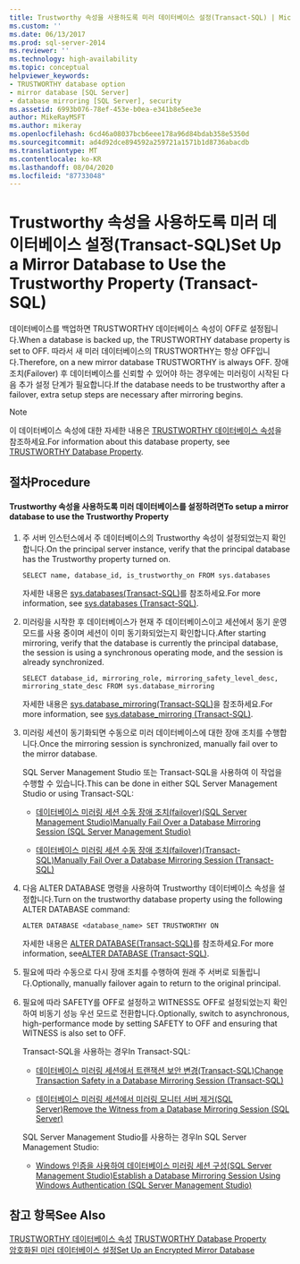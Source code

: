 ```yaml
---
title: Trustworthy 속성을 사용하도록 미러 데이터베이스 설정(Transact-SQL) | Microsoft Docs
ms.custom: ''
ms.date: 06/13/2017
ms.prod: sql-server-2014
ms.reviewer: ''
ms.technology: high-availability
ms.topic: conceptual
helpviewer_keywords:
- TRUSTWORTHY database option
- mirror database [SQL Server]
- database mirroring [SQL Server], security
ms.assetid: 6993b076-78ef-453e-b0ea-e341b8e5ee3e
author: MikeRayMSFT
ms.author: mikeray
ms.openlocfilehash: 6cd46a08037bcb6eee178a96d84bdab358e5350d
ms.sourcegitcommit: ad4d92dce894592a259721a1571b1d8736abacdb
ms.translationtype: MT
ms.contentlocale: ko-KR
ms.lasthandoff: 08/04/2020
ms.locfileid: "87733048"
---
```

# <a name="set-up-a-mirror-database-to-use-the-trustworthy-property-transact-sql"></a><span data-ttu-id="93394-102">Trustworthy 속성을 사용하도록 미러 데이터베이스 설정(Transact-SQL)</span><span class="sxs-lookup"><span data-stu-id="93394-102">Set Up a Mirror Database to Use the Trustworthy Property (Transact-SQL)</span></span>
  <span data-ttu-id="93394-103">데이터베이스를 백업하면 TRUSTWORTHY 데이터베이스 속성이 OFF로 설정됩니다.</span><span class="sxs-lookup"><span data-stu-id="93394-103">When a database is backed up, the TRUSTWORTHY database property is set to OFF.</span></span> <span data-ttu-id="93394-104">따라서 새 미러 데이터베이스의 TRUSTWORTHY는 항상 OFF입니다.</span><span class="sxs-lookup"><span data-stu-id="93394-104">Therefore, on a new mirror database TRUSTWORTHY is always OFF.</span></span> <span data-ttu-id="93394-105">장애 조치(Failover) 후 데이터베이스를 신뢰할 수 있어야 하는 경우에는 미러링이 시작된 다음 추가 설정 단계가 필요합니다.</span><span class="sxs-lookup"><span data-stu-id="93394-105">If the database needs to be trustworthy after a failover, extra setup steps are necessary after mirroring begins.</span></span>  
  
> [!NOTE]  
>  <span data-ttu-id="93394-106">이 데이터베이스 속성에 대한 자세한 내용은 [TRUSTWORTHY 데이터베이스 속성](../../relational-databases/security/trustworthy-database-property.md)을 참조하세요.</span><span class="sxs-lookup"><span data-stu-id="93394-106">For information about this database property, see [TRUSTWORTHY Database Property](../../relational-databases/security/trustworthy-database-property.md).</span></span>  
  
## <a name="procedure"></a><span data-ttu-id="93394-107">절차</span><span class="sxs-lookup"><span data-stu-id="93394-107">Procedure</span></span>  
  
#### <a name="to-setup-a-mirror-database-to-use-the-trustworthy-property"></a><span data-ttu-id="93394-108">Trustworthy 속성을 사용하도록 미러 데이터베이스를 설정하려면</span><span class="sxs-lookup"><span data-stu-id="93394-108">To setup a mirror database to use the Trustworthy Property</span></span>  
  
1.  <span data-ttu-id="93394-109">주 서버 인스턴스에서 주 데이터베이스의 Trustworthy 속성이 설정되었는지 확인합니다.</span><span class="sxs-lookup"><span data-stu-id="93394-109">On the principal server instance, verify that the principal database has the Trustworthy property turned on.</span></span>  
  
    ```  
    SELECT name, database_id, is_trustworthy_on FROM sys.databases   
    ```  
  
     <span data-ttu-id="93394-110">자세한 내용은 [sys.databases&#40;Transact-SQL&#41;](/sql/relational-databases/system-catalog-views/sys-databases-transact-sql)를 참조하세요.</span><span class="sxs-lookup"><span data-stu-id="93394-110">For more information, see [sys.databases &#40;Transact-SQL&#41;](/sql/relational-databases/system-catalog-views/sys-databases-transact-sql).</span></span>  
  
2.  <span data-ttu-id="93394-111">미러링을 시작한 후 데이터베이스가 현재 주 데이터베이스이고 세션에서 동기 운영 모드를 사용 중이며 세션이 이미 동기화되었는지 확인합니다.</span><span class="sxs-lookup"><span data-stu-id="93394-111">After starting mirroring, verify that the database is currently the principal database, the session is using a synchronous operating mode, and the session is already synchronized.</span></span>  
  
    ```  
    SELECT database_id, mirroring_role, mirroring_safety_level_desc, mirroring_state_desc FROM sys.database_mirroring  
    ```  
  
     <span data-ttu-id="93394-112">자세한 내용은 [sys.database_mirroring&#40;Transact-SQL&#41;](/sql/relational-databases/system-catalog-views/sys-database-mirroring-transact-sql)을 참조하세요.</span><span class="sxs-lookup"><span data-stu-id="93394-112">For more information, see [sys.database_mirroring &#40;Transact-SQL&#41;](/sql/relational-databases/system-catalog-views/sys-database-mirroring-transact-sql).</span></span>  
  
3.  <span data-ttu-id="93394-113">미러링 세션이 동기화되면 수동으로 미러 데이터베이스에 대한 장애 조치를 수행합니다.</span><span class="sxs-lookup"><span data-stu-id="93394-113">Once the mirroring session is synchronized, manually fail over to the mirror database.</span></span>  
  
     <span data-ttu-id="93394-114">SQL Server Management Studio 또는 Transact-SQL을 사용하여 이 작업을 수행할 수 있습니다.</span><span class="sxs-lookup"><span data-stu-id="93394-114">This can be done in either SQL Server Management Studio or using Transact-SQL:</span></span>  
  
    -   [<span data-ttu-id="93394-115">데이터베이스 미러링 세션 수동 장애 조치(failover)&#40;SQL Server Management Studio&#41;</span><span class="sxs-lookup"><span data-stu-id="93394-115">Manually Fail Over a Database Mirroring Session &#40;SQL Server Management Studio&#41;</span></span>](manually-fail-over-a-database-mirroring-session-sql-server-management-studio.md)  
  
    -   [<span data-ttu-id="93394-116">데이터베이스 미러링 세션 수동 장애 조치(failover)&#40;Transact-SQL&#41;</span><span class="sxs-lookup"><span data-stu-id="93394-116">Manually Fail Over a Database Mirroring Session &#40;Transact-SQL&#41;</span></span>](manually-fail-over-a-database-mirroring-session-transact-sql.md)  
  
4.  <span data-ttu-id="93394-117">다음 ALTER DATABASE 명령을 사용하여 Trustworthy 데이터베이스 속성을 설정합니다.</span><span class="sxs-lookup"><span data-stu-id="93394-117">Turn on the trustworthy database property using the following ALTER DATABASE command:</span></span>  
  
    ```  
    ALTER DATABASE <database_name> SET TRUSTWORTHY ON  
    ```  
  
     <span data-ttu-id="93394-118">자세한 내용은 [ALTER DATABASE&#40;Transact-SQL&#41;](/sql/t-sql/statements/alter-database-transact-sql)를 참조하세요.</span><span class="sxs-lookup"><span data-stu-id="93394-118">For more information, see[ALTER DATABASE &#40;Transact-SQL&#41;](/sql/t-sql/statements/alter-database-transact-sql).</span></span>  
  
5.  <span data-ttu-id="93394-119">필요에 따라 수동으로 다시 장애 조치를 수행하여 원래 주 서버로 되돌립니다.</span><span class="sxs-lookup"><span data-stu-id="93394-119">Optionally, manually failover again to return to the original principal.</span></span>  
  
6.  <span data-ttu-id="93394-120">필요에 따라 SAFETY를 OFF로 설정하고 WITNESS도 OFF로 설정되었는지 확인하여 비동기 성능 우선 모드로 전환합니다.</span><span class="sxs-lookup"><span data-stu-id="93394-120">Optionally, switch to asynchronous, high-performance mode by setting SAFETY to OFF and ensuring that WITNESS is also set to OFF.</span></span>  
  
     <span data-ttu-id="93394-121">Transact-SQL을 사용하는 경우</span><span class="sxs-lookup"><span data-stu-id="93394-121">In Transact-SQL:</span></span>  
  
    -   [<span data-ttu-id="93394-122">데이터베이스 미러링 세션에서 트랜잭션 보안 변경&#40;Transact-SQL&#41;</span><span class="sxs-lookup"><span data-stu-id="93394-122">Change Transaction Safety in a Database Mirroring Session &#40;Transact-SQL&#41;</span></span>](change-transaction-safety-in-a-database-mirroring-session-transact-sql.md)  
  
    -   [<span data-ttu-id="93394-123">데이터베이스 미러링 세션에서 미러링 모니터 서버 제거&#40;SQL Server&#41;</span><span class="sxs-lookup"><span data-stu-id="93394-123">Remove the Witness from a Database Mirroring Session &#40;SQL Server&#41;</span></span>](remove-the-witness-from-a-database-mirroring-session-sql-server.md)  
  
     <span data-ttu-id="93394-124">SQL Server Management Studio를 사용하는 경우</span><span class="sxs-lookup"><span data-stu-id="93394-124">In SQL Server Management Studio:</span></span>  
  
    -   [<span data-ttu-id="93394-125">Windows 인증을 사용하여 데이터베이스 미러링 세션 구성&#40;SQL Server Management Studio&#41;</span><span class="sxs-lookup"><span data-stu-id="93394-125">Establish a Database Mirroring Session Using Windows Authentication &#40;SQL Server Management Studio&#41;</span></span>](establish-database-mirroring-session-windows-authentication.md)  
  
## <a name="see-also"></a><span data-ttu-id="93394-126">참고 항목</span><span class="sxs-lookup"><span data-stu-id="93394-126">See Also</span></span>  
 <span data-ttu-id="93394-127">[TRUSTWORTHY 데이터베이스 속성](../../relational-databases/security/trustworthy-database-property.md) </span><span class="sxs-lookup"><span data-stu-id="93394-127">[TRUSTWORTHY Database Property](../../relational-databases/security/trustworthy-database-property.md) </span></span>  
 [<span data-ttu-id="93394-128">암호화된 미러 데이터베이스 설정</span><span class="sxs-lookup"><span data-stu-id="93394-128">Set Up an Encrypted Mirror Database</span></span>](set-up-an-encrypted-mirror-database.md)  
  
  
